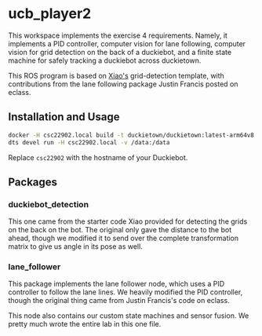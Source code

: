 # ucb_player2

This workspace implements the exercise 4 requirements. Namely,
it implements a PID controller, computer vision for lane following, computer
vision for grid detection on the back of a duckiebot, and a finite state machine
for safely tracking a duckiebot across duckietown.

This ROS program is based on
[Xiao's](https://github.com/XZPshaw/CMPUT412503_exercise4) grid-detection
template, with contributions from the lane following package Justin Francis
posted on eclass.

## Installation and Usage

```bash
docker -H csc22902.local build -t duckietown/duckietown:latest-arm64v8 .
dts devel run -H csc22902.local -v /data:/data
```

Replace `csc22902` with the hostname of your Duckiebot.

## Packages

### duckiebot_detection

This one came from the starter code Xiao provided for detecting the grids on the
back on the bot. The original only gave the distance to the bot ahead, though we
modified it to send over the complete transformation matrix to give us angle in
its pose as well.

### lane_follower

This package implements the lane follower node, which uses a PID controller
to follow the lane lines. We heavily modified the PID controller, though the
original thing came from Justin Francis's code on eclass.

This node also contains our custom state machines and sensor fusion. We pretty
much wrote the entire lab in this one file.
